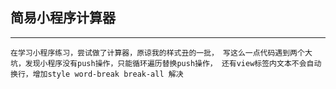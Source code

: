 ## 简易小程序计算器
---
   `在学习小程序练习，尝试做了计算器，原谅我的样式丑的一批，
   写这么一点代码遇到两个大坑，发现小程序没有push操作，只能循环遍历替换push操作，
   还有view标签内文本不会自动换行，增加style word-break break-all 解决`
